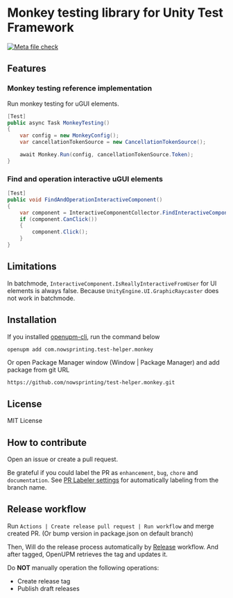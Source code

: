 # Monkey testing library for Unity Test Framework

[![Meta file check](https://github.com/nowsprinting/test-helper.monkey/actions/workflows/metacheck.yml/badge.svg)](https://github.com/nowsprinting/test-helper.monkey/actions/workflows/metacheck.yml)


## Features

### Monkey testing reference implementation

Run monkey testing for uGUI elements.

```csharp
[Test]
public async Task MonkeyTesting()
{
    var config = new MonkeyConfig();
    var cancellationTokenSource = new CancellationTokenSource();

    await Monkey.Run(config, cancellationTokenSource.Token);
}
```

### Find and operation interactive uGUI elements

```csharp
[Test]
public void FindAndOperationInteractiveComponent()
{
    var component = InteractiveComponentCollector.FindInteractiveComponents().First();
    if (component.CanClick())
    {
        component.Click();
    }
}
```


## Limitations

In batchmode, `InteractiveComponent.IsReallyInteractiveFromUser` for UI elements is always false.
Because `UnityEngine.UI.GraphicRaycaster` does not work in batchmode.


## Installation

If you installed [openupm-cli](https://github.com/openupm/openupm-cli), run the command below

```bash
openupm add com.nowsprinting.test-helper.monkey
```

Or open Package Manager window (Window | Package Manager) and add package from git URL

```
https://github.com/nowsprinting/test-helper.monkey.git
```


## License

MIT License


## How to contribute

Open an issue or create a pull request.

Be grateful if you could label the PR as `enhancement`, `bug`, `chore` and `documentation`.
See [PR Labeler settings](.github/pr-labeler.yml) for automatically labeling from the branch name.


## Release workflow

Run `Actions | Create release pull request | Run workflow` and merge created PR.
(Or bump version in package.json on default branch)

Then, Will do the release process automatically by [Release](.github/workflows/release.yml) workflow.
And after tagged, OpenUPM retrieves the tag and updates it.

Do **NOT** manually operation the following operations:

- Create release tag
- Publish draft releases
